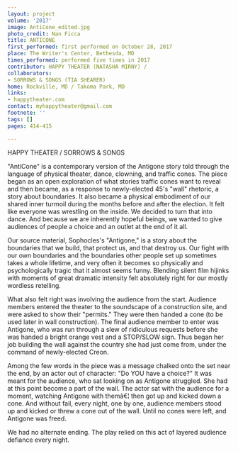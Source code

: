 ```yaml
---
layout: project
volume: '2017'
image: AntiCone_edited.jpg
photo_credit: Nan Ficca
title: ANTICONE
first_performed: first performed on October 28, 2017
place: The Writer's Center, Bethesda, MD
times_performed: performed five times in 2017
contributor: HAPPY THEATER (NATASHA MIRNY) /
collaborators:
- SORROWS & SONGS (TIA SHEARER)
home: Rockville, MD / Takoma Park, MD
links:
- happytheater.com
contact: myhappytheater@gmail.com
footnote: ''
tags: []
pages: 414-415

---
```


HAPPY THEATER / SORROWS & SONGS

"AntiCone" is a contemporary version of the Antigone story told through the language of physical theater, dance, clowning, and traffic cones. The piece began as an open exploration of what stories traffic cones want to reveal and then became, as a response to newly-elected 45's "wall" rhetoric, a story about boundaries. It also became a physical embodiment of our shared inner turmoil during the months before and after the election. It felt like everyone was wrestling on the inside. We decided to turn that into dance. And because we are inherently hopeful beings, we wanted to give audiences of people a choice and an outlet at the end of it all.

Our source material, Sophocles's "Antigone," is a story about the boundaries that we build, that protect us, and that destroy us. Our fight with our own boundaries and the boundaries other people set up sometimes takes a whole lifetime, and very often it becomes so physically and psychologically tragic that it almost seems funny. Blending silent film hijinks with moments of great dramatic intensity felt absolutely right for our mostly wordless retelling.

What also felt right was involving the audience from the start. Audience members entered the theater to the soundscape of a construction site, and were asked to show their "permits." They were then handed a cone (to be used later in wall construction). The final audience member to enter was Antigone, who was run through a slew of ridiculous requests before she was handed a bright orange vest and a STOP/SLOW sign. Thus began her job building the wall against the country she had just come from, under the command of newly-elected Creon.

Among the few words in the piece was a message chalked onto the set near the end, by an actor out of character: "Do YOU have a choice?" It was meant for the audience, who sat looking on as Antigone struggled. She had at this point become a part of the wall. The actor sat with the audience for a moment, watching Antigone with themâ€¦ then got up and kicked down a cone. And without fail, every night, one by one, audience members stood up and kicked or threw a cone out of the wall. Until no cones were left, and Antigone was freed.

We had no alternate ending. The play relied on this act of layered audience defiance every night.
